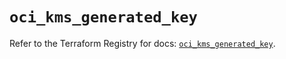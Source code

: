 # `oci_kms_generated_key`

Refer to the Terraform Registry for docs: [`oci_kms_generated_key`](https://registry.terraform.io/providers/oracle/oci/6.18.0/docs/resources/kms_generated_key).
